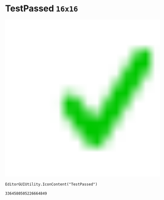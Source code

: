 # TestPassed `16x16`
<img src="/img/TestPassed.png" width=512 height=512>

``` CSharp
EditorGUIUtility.IconContent("TestPassed")
```
```
3364580505226664849
```
